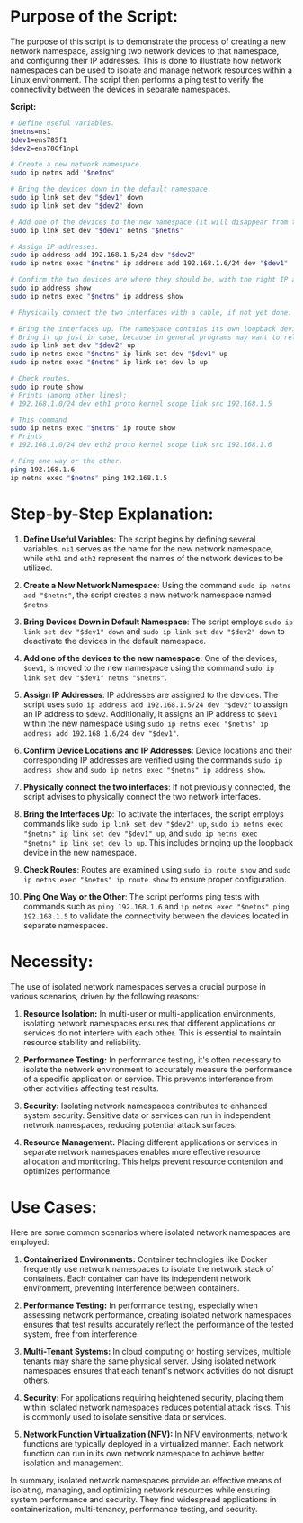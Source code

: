 **Purpose of the Script:**
================

The purpose of this script is to demonstrate the process of creating a new network namespace, assigning two network devices to that namespace, and configuring their IP addresses. This is done to illustrate how network namespaces can be used to isolate and manage network resources within a Linux environment. The script then performs a ping test to verify the connectivity between the devices in separate namespaces.

**Script:**
```bash
# Define useful variables.
$netns=ns1
$dev1=ens785f1
$dev2=ens786f1np1

# Create a new network namespace.
sudo ip netns add "$netns"

# Bring the devices down in the default namespace.
sudo ip link set dev "$dev1" down
sudo ip link set dev "$dev2" down

# Add one of the devices to the new namespace (it will disappear from the default namespace).
sudo ip link set dev "$dev1" netns "$netns"

# Assign IP addresses.
sudo ip address add 192.168.1.5/24 dev "$dev2"
sudo ip netns exec "$netns" ip address add 192.168.1.6/24 dev "$dev1"

# Confirm the two devices are where they should be, with the right IP addresses.
sudo ip address show
sudo ip netns exec "$netns" ip address show

# Physically connect the two interfaces with a cable, if not yet done.

# Bring the interfaces up. The namespace contains its own loopback device lo.
# Bring it up just in case, because in general programs may want to rely on it.
sudo ip link set dev "$dev2" up
sudo ip netns exec "$netns" ip link set dev "$dev1" up
sudo ip netns exec "$netns" ip link set dev lo up

# Check routes.
sudo ip route show
# Prints (among other lines):
# 192.168.1.0/24 dev eth1 proto kernel scope link src 192.168.1.5

# This command
sudo ip netns exec "$netns" ip route show
# Prints
# 192.168.1.0/24 dev eth2 proto kernel scope link src 192.168.1.6

# Ping one way or the other.
ping 192.168.1.6
ip netns exec "$netns" ping 192.168.1.5
```

**Step-by-Step Explanation:**
================

1. **Define Useful Variables**: The script begins by defining several variables. `ns1` serves as the name for the new network namespace, while `eth1` and `eth2` represent the names of the network devices to be utilized.

2. **Create a New Network Namespace**: Using the command `sudo ip netns add "$netns"`, the script creates a new network namespace named `$netns`.

3. **Bring Devices Down in Default Namespace**: The script employs `sudo ip link set dev "$dev1" down` and `sudo ip link set dev "$dev2" down` to deactivate the devices in the default namespace.

4. **Add one of the devices to the new namespace**: One of the devices, `$dev1`, is moved to the new namespace using the command `sudo ip link set dev "$dev1" netns "$netns"`.

5. **Assign IP Addresses**: IP addresses are assigned to the devices. The script uses `sudo ip address add 192.168.1.5/24 dev "$dev2"` to assign an IP address to `$dev2`. Additionally, it assigns an IP address to `$dev1` within the new namespace using `sudo ip netns exec "$netns" ip address add 192.168.1.6/24 dev "$dev1"`.

6. **Confirm Device Locations and IP Addresses**: Device locations and their corresponding IP addresses are verified using the commands `sudo ip address show` and `sudo ip netns exec "$netns" ip address show`.

7. **Physically connect the two interfaces**: If not previously connected, the script advises to physically connect the two network interfaces.

8. **Bring the Interfaces Up**: To activate the interfaces, the script employs commands like `sudo ip link set dev "$dev2" up`, `sudo ip netns exec "$netns" ip link set dev "$dev1" up`, and `sudo ip netns exec "$netns" ip link set dev lo up`. This includes bringing up the loopback device in the new namespace.

9. **Check Routes**: Routes are examined using `sudo ip route show` and `sudo ip netns exec "$netns" ip route show` to ensure proper configuration.

10. **Ping One Way or the Other**: The script performs ping tests with commands such as `ping 192.168.1.6` and `ip netns exec "$netns" ping 192.168.1.5` to validate the connectivity between the devices located in separate namespaces.
# Necessity:

The use of isolated network namespaces serves a crucial purpose in various scenarios, driven by the following reasons:

1. **Resource Isolation:** In multi-user or multi-application environments, isolating network namespaces ensures that different applications or services do not interfere with each other. This is essential to maintain resource stability and reliability.

2. **Performance Testing:** In performance testing, it's often necessary to isolate the network environment to accurately measure the performance of a specific application or service. This prevents interference from other activities affecting test results.

3. **Security:** Isolating network namespaces contributes to enhanced system security. Sensitive data or services can run in independent network namespaces, reducing potential attack surfaces.

4. **Resource Management:** Placing different applications or services in separate network namespaces enables more effective resource allocation and monitoring. This helps prevent resource contention and optimizes performance.

# Use Cases:

Here are some common scenarios where isolated network namespaces are employed:

1. **Containerized Environments:** Container technologies like Docker frequently use network namespaces to isolate the network stack of containers. Each container can have its independent network environment, preventing interference between containers.

2. **Performance Testing:** In performance testing, especially when assessing network performance, creating isolated network namespaces ensures that test results accurately reflect the performance of the tested system, free from interference.

3. **Multi-Tenant Systems:** In cloud computing or hosting services, multiple tenants may share the same physical server. Using isolated network namespaces ensures that each tenant's network activities do not disrupt others.

4. **Security:** For applications requiring heightened security, placing them within isolated network namespaces reduces potential attack risks. This is commonly used to isolate sensitive data or services.

5. **Network Function Virtualization (NFV):** In NFV environments, network functions are typically deployed in a virtualized manner. Each network function can run in its own network namespace to achieve better isolation and management.

In summary, isolated network namespaces provide an effective means of isolating, managing, and optimizing network resources while ensuring system performance and security. They find widespread applications in containerization, multi-tenancy, performance testing, and security.

